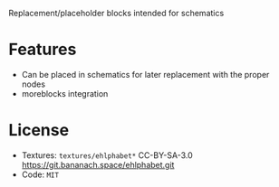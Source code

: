 
Replacement/placeholder blocks intended for schematics

# Features

* Can be placed in schematics for later replacement with the proper nodes
* moreblocks integration

# License

* Textures: `textures/ehlphabet*` CC-BY-SA-3.0 https://git.bananach.space/ehlphabet.git
* Code: `MIT`